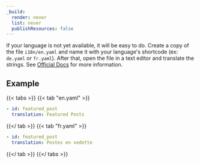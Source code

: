 ```yaml
---
_build:
  render: never
  list: never
  publishResources: false
---
```


If your language is not yet available, it will be easy to do. Create a copy of the file `i18n/en.yaml` and name it with your language's shortcode (ex: `de.yaml` or `fr.yaml`). After that, open the file in a text editor and translate the strings. See [Official Docs](https://gohugo.io/functions/i18n/) for more information.

## Example

{{< tabs >}}
{{< tab "en.yaml" >}}

```yaml
- id: featured_post
  translation: Featured Posts
```

{{</ tab >}}
{{< tab "fr.yaml" >}}

```yaml
- id: featured_post
  translation: Postes en vedette
```

{{</ tab >}}
{{</ tabs >}}

